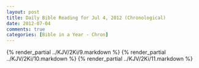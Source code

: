```yaml
---
layout: post
title: Daily Bible Reading for Jul 4, 2012 (Chronological)
date: 2012-07-04
comments: true
categories: [Bible in a Year - Chron]
---
```

{% render_partial ../KJV/2Ki/9.markdown %}
{% render_partial ../KJV/2Ki/10.markdown %}
{% render_partial ../KJV/2Ki/11.markdown %}
